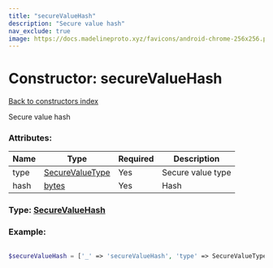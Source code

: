 ```yaml
---
title: "secureValueHash"
description: "Secure value hash"
nav_exclude: true
image: https://docs.madelineproto.xyz/favicons/android-chrome-256x256.png
---
```

# Constructor: secureValueHash  
[Back to constructors index](/API_docs/constructors/index.html)



Secure value hash

### Attributes:

| Name     |    Type       | Required | Description |
|----------|---------------|----------|-------------|
|type|[SecureValueType](/API_docs/types/SecureValueType.html) | Yes|Secure value type|
|hash|[bytes](/API_docs/types/bytes.html) | Yes|Hash|



### Type: [SecureValueHash](/API_docs/types/SecureValueHash.html)


### Example:

```php

$secureValueHash = ['_' => 'secureValueHash', 'type' => SecureValueType, 'hash' => 'bytes'];
```  
